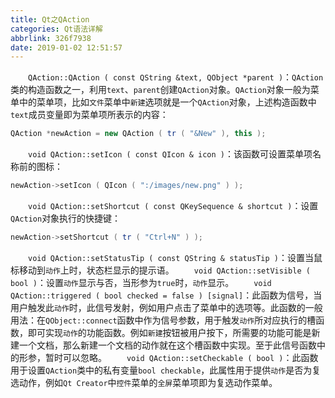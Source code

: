 ```yaml
---
title: Qt之QAction
categories: Qt语法详解
abbrlink: 326f7938
date: 2019-01-02 12:51:57
---
```

&emsp;&emsp;`QAction::QAction ( const QString &text, QObject *parent )`：`QAction`类的构造函数之一，利用`text`、`parent`创建`QAction`对象。`QAction`对象一般为菜单中的菜单项，比如`文件`菜单中`新建`选项就是一个`QAction`对象，上述构造函数中`text`成员变量即为菜单项所表示的内容：<!--more-->

``` cpp
QAction *newAction = new QAction ( tr ( "&New" ), this );
```

&emsp;&emsp;`void QAction::setIcon ( const QIcon & icon )`：该函数可设置菜单项名称前的图标：

``` cpp
newAction->setIcon ( QIcon ( ":/images/new.png" ) );
```

&emsp;&emsp;`void QAction::setShortcut ( const QKeySequence & shortcut )`：设置`QAction`对象执行的快捷键：

``` cpp
newAction->setShortcut ( tr ( "Ctrl+N" ) );
```

&emsp;&emsp;`void QAction::setStatusTip ( const QString & statusTip )`：设置当鼠标移动到`动作`上时，状态栏显示的提示语。
&emsp;&emsp;`void QAction::setVisible ( bool )`：设置`动作`显示与否，当形参为`true`时，`动作`显示。
&emsp;&emsp;`void QAction::triggered ( bool checked = false ) [signal]`：此函数为信号，当用户触发此`动作`时，此信号发射，例如用户点击了菜单中的选项等。此函数的一般用法：在`QObject::connect`函数中作为信号参数，用于触发`动作`所对应执行的槽函数，即可实现`动作`的功能函数。例如`新建`按钮被用户按下，所需要的功能可能是新建一个文档，那么新建一个文档的动作就在这个槽函数中实现。至于此信号函数中的形参，暂时可以忽略。
&emsp;&emsp;`void QAction::setCheckable ( bool )`：此函数用于设置`QAction`类中的私有变量`bool checkable`，此属性用于提供`动作`是否为复选动作，例如`Qt Creator`中`控件`菜单的`全屏`菜单项即为复选动作菜单。